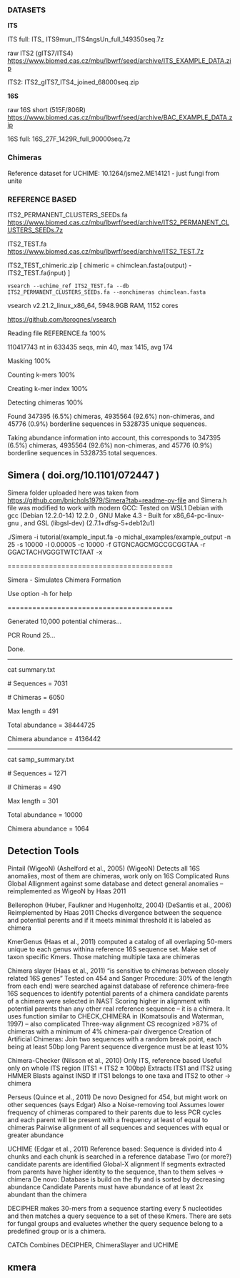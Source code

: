 ### DATASETS

**ITS**

ITS full: ITS_ ITS9mun_ITS4ngsUn_full_149350seq.7z

raw ITS2 (gITS7/ITS4)
https://www.biomed.cas.cz/mbu/lbwrf/seed/archive/ITS_EXAMPLE_DATA.zip

ITS2: ITS2_gITS7_ITS4_joined_68000seq.zip


**16S**

raw 16S short (515F/806R)
https://www.biomed.cas.cz/mbu/lbwrf/seed/archive/BAC_EXAMPLE_DATA.zip

16S full: 16S_27F_1429R_full_90000seq.7z

### Chimeras
Reference dataset for UCHIME: 10.1264/jsme2.ME14121 - just fungi from unite

### REFERENCE BASED

ITS2_PERMANENT_CLUSTERS_SEEDs.fa https://www.biomed.cas.cz/mbu/lbwrf/seed/archive/ITS2_PERMANENT_CLUSTERS_SEEDs.7z

ITS2_TEST.fa https://www.biomed.cas.cz/mbu/lbwrf/seed/archive/ITS2_TEST.7z

ITS2_TEST_chimeric.zip [ chimeric = chimclean.fasta(output) - ITS2_TEST.fa(input) ]

`vsearch --uchime_ref ITS2_TEST.fa --db ITS2_PERMANENT_CLUSTERS_SEEDs.fa --nonchimeras chimclean.fasta`

vsearch v2.21.2_linux_x86_64, 5948.9GB RAM, 1152 cores

https://github.com/torognes/vsearch


Reading file REFERENCE.fa 100%

110417743 nt in 633435 seqs, min 40, max 1415, avg 174

Masking 100%

Counting k-mers 100%

Creating k-mer index 100%

Detecting chimeras 100%

Found 347395 (6.5%) chimeras, 4935564 (92.6%) non-chimeras, and 45776 (0.9%) borderline sequences in 5328735 unique sequences.

Taking abundance information into account, this corresponds to 347395 (6.5%) chimeras, 4935564 (92.6%) non-chimeras, and 45776 (0.9%) borderline sequences in 5328735 total sequences.

## Simera ( doi.org/10.1101/072447 )

Simera folder uploaded here was taken from https://github.com/bnichols1979/Simera?tab=readme-ov-file and Simera.h file was modified to work with modern GCC:
  Tested on WSL1 Debian with gcc (Debian 12.2.0-14) 12.2.0 , GNU Make 4.3 - Built for x86_64-pc-linux-gnu , and GSL (libgsl-dev) (2.7.1+dfsg-5+deb12u1)
  
./Simera -i tutorial/example_input.fa -o michal_examples/example_output -n 25 -s 10000 -l 0.00005 -c 10000 -f GTGNCAGCMGCCGCGGTAA -r GGACTACHVGGGTWTCTAAT -x 

\========================================

  Simera - Simulates Chimera Formation
  
  Use option -h for help
  
\========================================

Generated 10,000 potential chimeras...

PCR Round 25...

Done.

--------------------

cat summary.txt

\# Sequences = 7031

\# Chimeras = 6050

Max length = 491

Total abundance = 38444725

Chimera abundance = 4136442

--------------------

cat samp_summary.txt

\# Sequences = 1271

\# Chimeras = 490

Max length = 301

Total abundance = 10000

Chimera abundance = 1064


## Detection Tools

Pintail (WigeoN) (Ashelford et al., 2005) (WigeoN)
	Detects all 16S anomalies, most of them are chimeras, work only on 16S
	Complicated 
Runs Global Allignment against some database and detect general anomalies
	– reimplemented as WigeoN by Haas 2011
 
Bellerophon (Huber, Faulkner and Hugenholtz, 2004)           (DeSantis et al., 2006)
	Reimplemented by Haas 2011
Checks divergence between the sequence and potential perents and if it meets minimal threshold it is labeled as chimera

KmerGenus (Haas et al., 2011)
computed a catalog of all overlaping 50-mers unique to each genus withina reference 16S sequence set. 
Make set of taxon specific Kmers.
Those matching multiple taxa are chimeras

Chimera slayer (Haas et al., 2011)
	“is sensitive to chimeras between closely related 16S genes”
	Tested on 454 and Sanger
Procedure:
30% of the length from each end) were searched against database of reference chimera-free 16S sequences to identify potential parents of a chimera 
candidate parents of a chimera were selected in NAST 
Scoring higher in alignment with potential parents than any other real reference sequence – it is a chimera. It uses function similar to CHECK_CHIMERA in (Komatsoulis and Waterman, 1997) – also complicated
Three-way alignment 
	CS recognized >87% of chimeras with a minimum of 4% chimera-pair divergence
Creation of Artificial Chimeras: 
Join two sequences with a random break point, each being at least 50bp long
Parent sequence divergence must be at least 10%

Chimera-Checker (Nilsson et al., 2010)
	Only ITS, reference based
	Useful only on whole ITS region (ITS1 + ITS2 ± 100bp)
Extracts ITS1 and ITS2 using HMMER
Blasts against INSD
If ITS1 belongs to one taxa and ITS2 to other -> chimera

Perseus (Quince et al., 2011)
	De novo
	Designed for 454, but might work on other sequences (says Edgar)
	Also a Noise-removing tool
Assumes lower frequency of chimeras compared to their parents due to less PCR cycles and each parent will be present with a frequency at least of equal to chimeras
Pairwise alignment of all sequences and sequences with equal or greater abundance

UCHIME (Edgar et al., 2011)
Reference based:
Sequence is divided into 4 chunks and each chunk is searched in a reference database
Two (or more?) candidate parents are identified
Global-X alignment
If segments extracted from parents have higher identity to the sequence, than to them selves -> chimera
De novo:
	Database is build on the fly and is sorted by decreasing abundance 
	Candidate Parents must have abundance of at least 2x abundant than the chimera

DECIPHER 
makes 30-mers from a sequence starting every 5 nucleotides and then matches a query sequence to a set of these Kmers.
There are sets for fungal groups and evaluetes whether the query sequence belong to a predefined group or is a chimera.

CATCh
Combines DECIPHER, ChimeraSlayer and UCHIME


## κmera
